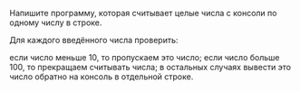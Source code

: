 Напишите программу, которая считывает целые числа с консоли по одному числу в строке.

Для каждого введённого числа проверить:

если число меньше 10, то пропускаем это число;
если число больше 100, то прекращаем считывать числа;
в остальных случаях вывести это число обратно на консоль в отдельной строке.
